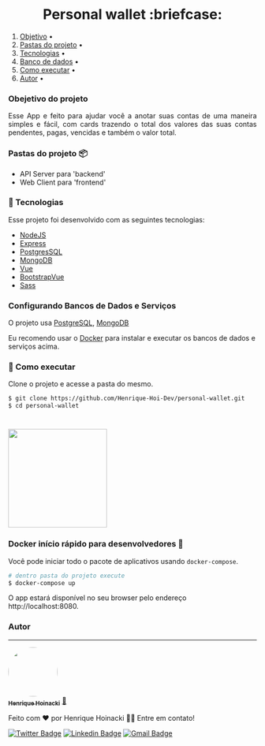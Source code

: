 <h1 align="center">Personal wallet  :briefcase:</h1>

<ol>
  <li><a href="#obejetivo do projeto">Objetivo</a> •</li>
  <li><a href="#pastas do projeto">Pastas do projeto</a> •</li>
  <li><a href="#Tecnologia">Tecnologias</a> •</li> 
  <li><a href="#configurando Bancos de Dados e Serviços">Banco de dados</a> •</li> 
  <li><a href="#como executar">Como executar</a> •</li>  
  <li><a href="#autor">Autor</a> •</li>  
</ol>

### Obejetivo do projeto

  <p align="justify">Esse App e feito para ajudar você a anotar suas contas de uma maneira simples e fácil, com cards trazendo o total dos valores das suas contas pendentes, pagas, vencidas e também o valor total.</p>

### Pastas do projeto :package:

- API Server para 'backend'
- Web Client para 'frontend'

### 🧪 Tecnologias

Esse projeto foi desenvolvido com as seguintes tecnologias:

- [NodeJS](https://nodejs.org/en/)
- [Express](https://expressjs.com/pt-br/)
- [PostgresSQL](https://www.postgresql.org/)
- [MongoDB](https://www.mongodb.com/)
- [Vue](https://vuejs.org/)
- [BootstrapVue](https://bootstrap-vue.org/)
- [Sass](https://sass-lang.com/)

### Configurando Bancos de Dados e Serviços

O projeto usa [PostgreSQL](https://www.postgresql.org), [MongoDB](https://www.mongodb.com)

Eu recomendo usar o [Docker](https://www.docker.com) para instalar e executar os bancos de dados e serviços acima.

### 🚀 Como executar

Clone o projeto e acesse a pasta do mesmo.

```bash
$ git clone https://github.com/Henrique-Hoi-Dev/personal-wallet.git
$ cd personal-wallet
```

<h1>
  <a href="https://www.docker.com/">
    <img src="https://www.mundodocker.com.br/wp-content/uploads/2015/06/docker_facebook_share.png" width="200px">
  </a>
</h1>

### Docker início rápido para desenvolvedores :electric_plug:

Você pode iniciar todo o pacote de aplicativos usando `docker-compose`.

```bash
# dentro pasta do projeto execute
$ docker-compose up
```

O app estará disponível no seu browser pelo endereço http://localhost:8080.

### Autor

---

<a href="https://henrique-hoi-dev.github.io/portfolio/img/avatar.a10a14e0.jpeg">
 <img style="border-radius: 50%;" src="https://avatars.githubusercontent.com/u/62766753?v=4" width="100px;" alt=""/>
 <br />
 <sub><b>Henrique Hoinacki</b></sub></a> <a href="https://henrique-hoi-dev.github.io/portfolio/" title="Rocketseat">🚀</a>

Feito com ❤️ por Henrique Hoinacki 👋🏽 Entre em contato!

[![Twitter Badge](https://img.shields.io/badge/-@henriquehoi-1ca0f1?style=flat-square&labelColor=1ca0f1&logo=twitter&logoColor=white&link=https://twitter.com/HenriqueHoi)](https://twitter.com/HenriqueHoi) [![Linkedin Badge](https://img.shields.io/badge/-Henrique-blue?style=flat-square&logo=Linkedin&logoColor=white&link=https://www.linkedin.com/in/tgmarinho/)](https://www.linkedin.com/in/henrique-hoinacki-a98b851a5/)
[![Gmail Badge](https://img.shields.io/badge/-riqueah@gmail.com-c14438?style=flat-square&logo=Gmail&logoColor=white&link=mailto:tgmarinho@gmail.com)](mailto:riqueah@gmail.com)
